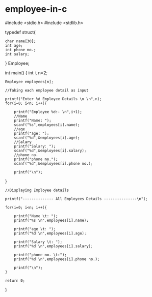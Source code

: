 # employee-in-c
#include <stdio.h>
#include <stdlib.h>
 
typedef struct{
 
    char name[30];
    int age;
    int phone no.;
    int salary;
 
} Employee;
 
int main()
{
    int i, n=2;
 
    Employee employees[n];
 
    //Taking each employee detail as input
 
    printf("Enter %d Employee Details \n \n",n);
    for(i=0; i<n; i++){
 
        printf("Employee %d:- \n",i+1);
        //Name
        printf("Name: ");
        scanf("%s",employees[i].name);
        //age
        printf("age: ");
        scanf("%d",&employees[i].age);
        //Salary
        printf("Salary: ");
        scanf("%d",&employees[i].salary);
        //phone no.
        printf("phone no.");
        scanf("%d",&employees[i].phone no.);
 
        printf("\n");
}
 
    //Displaying Employee details
 
    printf("-------------- All Employees Details ---------------\n");
 
    for(i=0; i<n; i++){
 
        printf("Name \t: ");
        printf("%s \n",employees[i].name);
 
        printf("age \t: ");
        printf("%d \n",employees[i].age);
 
        printf("Salary \t: ");
        printf("%d \n",employees[i].salary);
        
        printf("phone no. \t:");
        printf("%d \n",employees[i].phone no.);
 
        printf("\n");
    }
 
    return 0;
 
}
